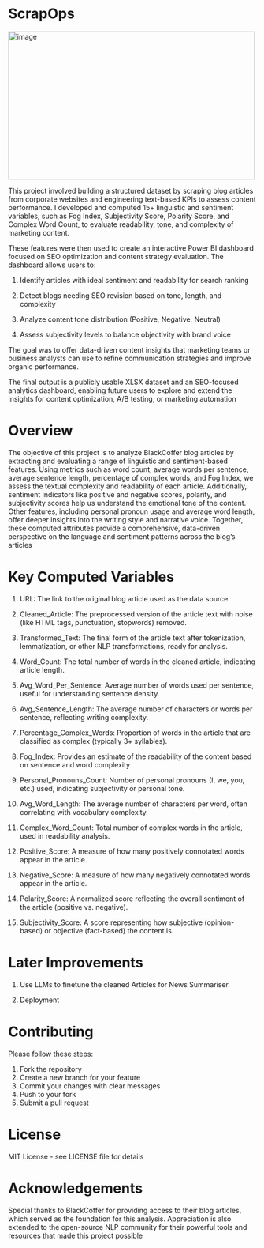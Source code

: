 # ScrapOps

<img width="500" height="300" alt="image" src="https://github.com/user-attachments/assets/fa592074-5e66-45db-bf00-9f5e77a135a0" />

This project involved building a structured dataset by scraping blog articles from corporate websites and engineering text-based KPIs to assess content performance. I developed and computed 15+ linguistic and sentiment variables, such as Fog Index, Subjectivity Score, Polarity Score, and Complex Word Count, to evaluate readability, tone, and complexity of marketing content.

These features were then used to create an interactive Power BI dashboard focused on SEO optimization and content strategy evaluation. The dashboard allows users to:

1. Identify articles with ideal sentiment and readability for search ranking

2. Detect blogs needing SEO revision based on tone, length, and complexity

3. Analyze content tone distribution (Positive, Negative, Neutral)

4. Assess subjectivity levels to balance objectivity with brand voice

The goal was to offer data-driven content insights that marketing teams or business analysts can use to refine communication strategies and improve organic performance.

The final output is a publicly usable XLSX dataset and an SEO-focused analytics dashboard, enabling future users to explore and extend the insights for content optimization, A/B testing, or marketing automation 
# Overview
The objective of this project is to analyze BlackCoffer blog articles by extracting and evaluating a range of linguistic and sentiment-based features. Using metrics such as word count, average words per sentence, average sentence length, percentage of complex words, and Fog Index, we assess the textual complexity and readability of each article. Additionally, sentiment indicators like positive and negative scores, polarity, and subjectivity scores help us understand the emotional tone of the content. Other features, including personal pronoun usage and average word length, offer deeper insights into the writing style and narrative voice. Together, these computed attributes provide a comprehensive, data-driven perspective on the language and sentiment patterns across the blog’s articles
# Key Computed Variables
1. URL: The link to the original blog article used as the data source.

2. Cleaned_Article: The preprocessed version of the article text with noise (like HTML tags, punctuation, stopwords) removed.

3. Transformed_Text: The final form of the article text after tokenization, lemmatization, or other NLP transformations, ready for analysis.

4. Word_Count: The total number of words in the cleaned article, indicating article length.

5. Avg_Word_Per_Sentence: Average number of words used per sentence, useful for understanding sentence density.

6. Avg_Sentence_Length: The average number of characters or words per sentence, reflecting writing complexity.

7. Percentage_Complex_Words: Proportion of words in the article that are classified as complex (typically 3+ syllables).

8. Fog_Index: Provides an estimate of the readability of the content based on sentence and word complexity

9. Personal_Pronouns_Count: Number of personal pronouns (I, we, you, etc.) used, indicating subjectivity or personal tone.

10. Avg_Word_Length: The average number of characters per word, often correlating with vocabulary complexity.

11. Complex_Word_Count: Total number of complex words in the article, used in readability analysis.

12. Positive_Score: A measure of how many positively connotated words appear in the article.

13. Negative_Score: A measure of how many negatively connotated words appear in the article.

14. Polarity_Score: A normalized score reflecting the overall sentiment of the article (positive vs. negative).

15. Subjectivity_Score: A score representing how subjective (opinion-based) or objective (fact-based) the content is.

# Later Improvements
1. Use LLMs to finetune the cleaned Articles for News Summariser.

2. Deployment

# Contributing
Please follow these steps:

1. Fork the repository  
2. Create a new branch for your feature  
3. Commit your changes with clear messages  
4. Push to your fork  
5. Submit a pull request  


# License
MIT License - see LICENSE file for details

# Acknowledgements
Special thanks to BlackCoffer for providing access to their blog articles, which served as the foundation for this analysis. Appreciation is also extended to the open-source NLP community for their powerful tools and resources that made this project possible


